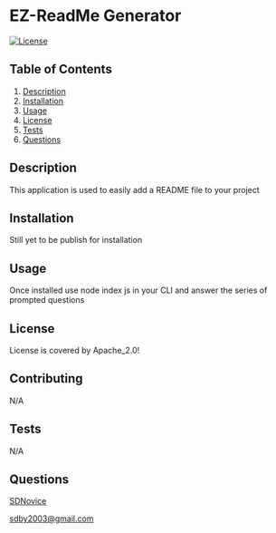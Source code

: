 # EZ-ReadMe Generator 
  [![License](https://img.shields.io/badge/License-Apache_2.0-blue.svg)](https://opensource.org/licenses/Apache-2.0)
  
## Table of Contents 
  1. [Description](#description)
  2. [Installation](#installation)
  3. [Usage](#usage)
  4. [License](#license)
  5. [Tests](#tests)
  6. [Questions](#questions)
  
## Description 
  This application is used to easily add a README file to your project 
  
## Installation
  Still yet to be publish for installation 
  
## Usage
  Once installed use node index js in your CLI and answer the series of prompted questions
  
## License
  
 License is covered by Apache_2.0!
  
## Contributing
  N/A  
  
## Tests
  N/A
  
## Questions
  [SDNovice](https://github.com/SDNovice)
  
  sdby2003@gmail.com